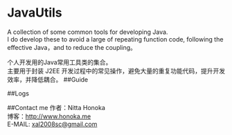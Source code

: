 # JavaUtils
A collection of some common tools for developing Java.  
I do develop these to avoid a large of repeating function code, following the effective Java，and to reduce the coupling。

个人开发用的Java常用工具类的集合。  
主要用于封装 J2EE 开发过程中的常见操作，避免大量的重复功能代码，提升开发效率，并降低耦合。
##Guide

##Logs

##Contact me
作者：Nitta Honoka  
博客：http://www.honoka.me  
E-MAIL: xal2008sc@gmail.com  
